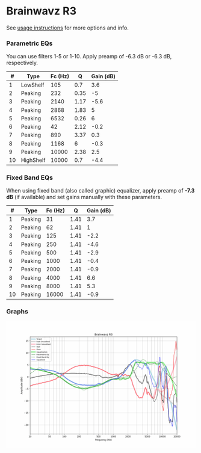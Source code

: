 # Brainwavz R3
See [usage instructions](https://github.com/jaakkopasanen/AutoEq#usage) for more options and info.

### Parametric EQs
You can use filters 1-5 or 1-10. Apply preamp of -6.3 dB or -6.3 dB, respectively.

|   # | Type      |   Fc (Hz) |    Q |   Gain (dB) |
|-----|-----------|-----------|------|-------------|
|   1 | LowShelf  |       105 | 0.7  |         3.6 |
|   2 | Peaking   |       232 | 0.35 |        -5   |
|   3 | Peaking   |      2140 | 1.17 |        -5.6 |
|   4 | Peaking   |      2868 | 1.83 |         5   |
|   5 | Peaking   |      6532 | 0.26 |         6   |
|   6 | Peaking   |        42 | 2.12 |        -0.2 |
|   7 | Peaking   |       890 | 3.37 |         0.3 |
|   8 | Peaking   |      1168 | 6    |        -0.3 |
|   9 | Peaking   |     10000 | 2.38 |         2.5 |
|  10 | HighShelf |     10000 | 0.7  |        -4.4 |

### Fixed Band EQs
When using fixed band (also called graphic) equalizer, apply preamp of **-7.3 dB** (if available) and set gains manually with these parameters.

|   # | Type    |   Fc (Hz) |    Q |   Gain (dB) |
|-----|---------|-----------|------|-------------|
|   1 | Peaking |        31 | 1.41 |         3.7 |
|   2 | Peaking |        62 | 1.41 |         1   |
|   3 | Peaking |       125 | 1.41 |        -2.2 |
|   4 | Peaking |       250 | 1.41 |        -4.6 |
|   5 | Peaking |       500 | 1.41 |        -2.9 |
|   6 | Peaking |      1000 | 1.41 |        -0.4 |
|   7 | Peaking |      2000 | 1.41 |        -0.9 |
|   8 | Peaking |      4000 | 1.41 |         6.6 |
|   9 | Peaking |      8000 | 1.41 |         5.3 |
|  10 | Peaking |     16000 | 1.41 |        -0.9 |

### Graphs
![](./Brainwavz%20R3.png)

